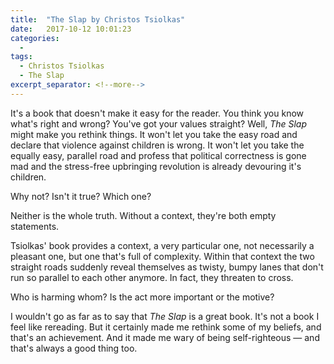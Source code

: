 ```yaml
---
title:  "The Slap by Christos Tsiolkas"
date:   2017-10-12 10:01:23
categories:
  -
tags:
  - Christos Tsiolkas
  - The Slap
excerpt_separator: <!--more-->
---
```

It's a book that doesn't make it easy for the reader. You think you know what's right and wrong? You've got your values straight? Well, *The Slap* might make you rethink things.<!--more--> It won't let you take the easy road and declare that violence against children is wrong. It won't let you take the equally easy, parallel road and profess that political correctness is gone mad and the stress-free upbringing revolution is already devouring it's children.

Why not? Isn't it true? Which one?

Neither is the whole truth. Without a context, they're both empty statements.

Tsiolkas' book provides a context, a very particular one, not necessarily a pleasant one, but one that's full of complexity. Within that context the two straight roads suddenly reveal themselves as twisty, bumpy lanes that don't run so parallel to each other anymore. In fact, they threaten to cross.

Who is harming whom? Is the act more important or the motive?

I wouldn't go as far as to say that *The Slap* is a great book. It's not a book I feel like rereading. But it certainly made me rethink some of my beliefs, and that's an achievement. And it made me wary of being self-righteous — and that's always a good thing too.

